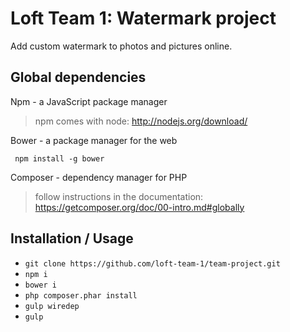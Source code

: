 # Loft Team 1: Watermark project
Add custom watermark to photos and pictures online.

Global dependencies
-------------------

Npm - a JavaScript package manager

> npm comes with node: http://nodejs.org/download/

Bower - a package manager for the web

     npm install -g bower

Composer - dependency manager for PHP


> follow instructions in the documentation:
  https://getcomposer.org/doc/00-intro.md#globally


Installation / Usage
--------------------

* ```git clone https://github.com/loft-team-1/team-project.git```
* ```npm i```
* ```bower i```
* ```php composer.phar install```
* ```gulp wiredep```
* ```gulp```
